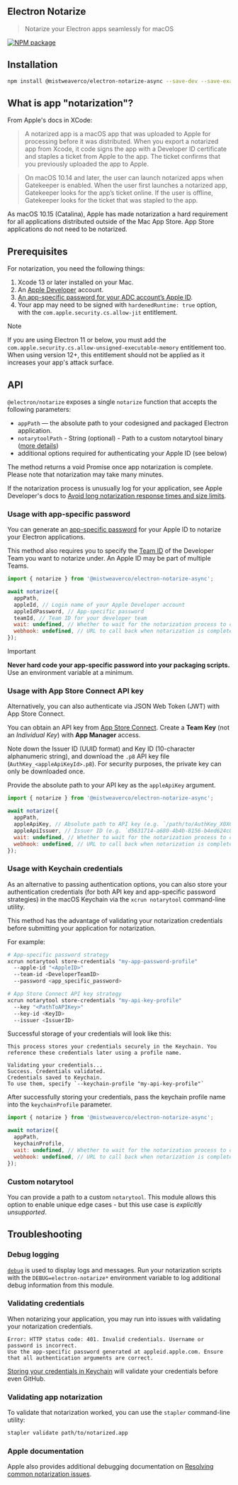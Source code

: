 Electron Notarize
-----------

> Notarize your Electron apps seamlessly for macOS

[![NPM package](https://img.shields.io/npm/v/@mistweaverco/electron-notarize-async)](https://npm.im/@mistweaverco/electron-notarize-async)

## Installation

```bash
npm install @mistweaverco/electron-notarize-async --save-dev --save-exact
```

## What is app "notarization"?

From Apple's docs in XCode:

> A notarized app is a macOS app that was uploaded to Apple for processing before it was distributed.
> When you export a notarized app from Xcode, it code signs the app with a Developer ID certificate
> and staples a ticket from Apple to the app. The ticket confirms that you previously uploaded the app to Apple.

> On macOS 10.14 and later, the user can launch notarized apps when Gatekeeper is enabled.
> When the user first launches a notarized app, Gatekeeper looks for the app’s ticket online.
> If the user is offline, Gatekeeper looks for the ticket that was stapled to the app.

As macOS 10.15 (Catalina), Apple has made notarization a hard requirement for all applications
distributed outside of the Mac App Store. App Store applications do not need to be notarized.

## Prerequisites

For notarization, you need the following things:

1. Xcode 13 or later installed on your Mac.
1. An [Apple Developer](https://developer.apple.com/) account.
1. [An app-specific password for your ADC account’s Apple ID](https://support.apple.com/HT204397).
1. Your app may need to be signed with `hardenedRuntime: true` option, with the `com.apple.security.cs.allow-jit` entitlement.

> [!NOTE]
> If you are using Electron 11 or below, you must add the `com.apple.security.cs.allow-unsigned-executable-memory` entitlement too.
> When using version 12+, this entitlement should not be applied as it increases your app's attack surface.


## API

`@electron/notarize` exposes a single `notarize` function that accepts the following parameters:
* `appPath` — the absolute path to your codesigned and packaged Electron application.
* `notarytoolPath` - String (optional) - Path to a custom notarytool binary ([more details](#custom-notarytool)) 
* additional options required for authenticating your Apple ID (see below)

The method returns a void Promise once app notarization is complete. Please note that notarization may take
many minutes.

If the notarization process is unusually log for your application, see Apple Developer's docs to
[Avoid long notarization response times and size limits](https://developer.apple.com/documentation/security/notarizing_macos_software_before_distribution/customizing_the_notarization_workflow#3561440).

### Usage with app-specific password

You can generate an [app-specific password](https://support.apple.com/en-us/102654) for your Apple ID
to notarize your Electron applications.

This method also requires you to specify the [Team ID](https://developer.apple.com/help/account/manage-your-team/locate-your-team-id/)
of the Developer Team you want to notarize under. An Apple ID may be part of multiple Teams.

```javascript
import { notarize } from '@mistweaverco/electron-notarize-async';

await notarize({
  appPath,
  appleId, // Login name of your Apple Developer account
  appleIdPassword, // App-specific password
  teamId, // Team ID for your developer team
  wait: undefined, // Whether to wait for the notarization process to complete, defaults to not waiting. set to `true` to wait
  webhook: undefined, // URL to call back when notarization is complete, defaults to not setting a webhook
});
```

> [!IMPORTANT]
> **Never hard code your app-specific password into your packaging scripts.** Use an environment
> variable at a minimum.

### Usage with App Store Connect API key

Alternatively, you can also authenticate via JSON Web Token (JWT) with App Store Connect.

You can obtain an API key from [App Store Connect](https://appstoreconnect.apple.com/access/integrations/api).
Create a **Team Key** (not an _Individual Key_) with **App Manager** access.

Note down the Issuer ID (UUID format) and Key ID (10-character alphanumeric string),
and download the `.p8` API key file (`AuthKey_<appleApiKeyId>.p8`).
For security purposes, the private key can only be downloaded once.

Provide the absolute path to your API key as the `appleApiKey` argument.

```javascript
import { notarize } from '@mistweaverco/electron-notarize-async';

await notarize({
  appPath,
  appleApiKey, // Absolute path to API key (e.g. `/path/to/AuthKey_X0X0X0X0X0.p8`)
  appleApiIssuer, // Issuer ID (e.g. `d5631714-a680-4b4b-8156-b4ed624c0845`)
  wait: undefined, // Whether to wait for the notarization process to complete, defaults to not waiting. set to `true` to wait
  webhook: undefined, // URL to call back when notarization is complete, defaults to not setting a webhook
});
```

### Usage with Keychain credentials

As an alternative to passing authentication options, you can also store your authentication
credentials (for both API key and app-specific password strategies) in the macOS Keychain
via the `xcrun notarytool` command-line utility.

This method has the advantage of validating your notarization credentials before submitting
your application for notarization.

For example:

```sh
# App-specific password strategy
xcrun notarytool store-credentials "my-app-password-profile"
  --apple-id "<AppleID>"
  --team-id <DeveloperTeamID>
  --password <app_specific_password>
```

```sh
# App Store Connect API key strategy
xcrun notarytool store-credentials "my-api-key-profile"
  --key "<PathToAPIKey>"
  --key-id <KeyID>
  --issuer <IssuerID>
```

Successful storage of your credentials will look like this:

```
This process stores your credentials securely in the Keychain. You reference these credentials later using a profile name.

Validating your credentials...
Success. Credentials validated.
Credentials saved to Keychain.
To use them, specify `--keychain-profile "my-api-key-profile"`
```

After successfully storing your credentials, pass the keychain profile name into
the `keychainProfile` parameter.

```javascript
import { notarize } from '@mistweaverco/electron-notarize-async';

await notarize({
  appPath,
  keychainProfile,
  wait: undefined, // Whether to wait for the notarization process to complete, defaults to not waiting. set to `true` to wait
  webhook: undefined, // URL to call back when notarization is complete, defaults to not setting a webhook
});
```

### Custom notarytool

You can provide a path to a custom `notarytool`. This module allows this option to enable unique edge cases - but this use case is _explicitly unsupported_. 

## Troubleshooting

### Debug logging

[`debug`](https://www.npmjs.com/package/debug) is used to display logs and messages.
Run your notarization scripts with the `DEBUG=electron-notarize*` environment variable to log additional
debug information from this module.

### Validating credentials

When notarizing your application, you may run into issues with validating your notarization
credentials.

```
Error: HTTP status code: 401. Invalid credentials. Username or password is incorrect.
Use the app-specific password generated at appleid.apple.com. Ensure that all authentication arguments are correct.
```

[Storing your credentials in Keychain](#usage-with-keychain-credentials) will validate your credentials before
even GitHub.

### Validating app notarization

To validate that notarization worked, you can use the `stapler` command-line utility:

```sh
stapler validate path/to/notarized.app
```

### Apple documentation

Apple also provides additional debugging documentation on
[Resolving common notarization issues](https://developer.apple.com/documentation/security/notarizing_macos_software_before_distribution/resolving_common_notarization_issues).
